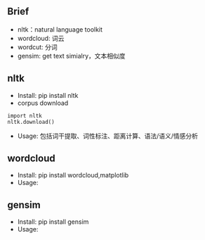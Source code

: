 
## Brief
* nltk：natural language toolkit
* wordcloud: 词云
* wordcut: 分词
* gensim: get text simialry，文本相似度

## nltk
* Install: pip install nltk
* corpus download
```
import nltk
nltk.download()
```

* Usage: 包括词干提取、词性标注、距离计算、语法/语义/情感分析

## wordcloud
* Install: pip install wordcloud,matplotlib
* Usage:


## gensim
* Install: pip install gensim
* Usage:
